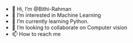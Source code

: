 - 👋 Hi, I’m @Bithi-Rahman
- 👀 I’m interested in Machine Learning
- 🌱 I’m currently learning Python.
- 💞️ I’m looking to collaborate on Computer vision
- 📫 How to reach me 

<!---
Bithi-Rahman/Bithi-Rahman is a ✨ special ✨ repository because its `README.md` (this file) appears on your GitHub profile.
You can click the Preview link to take a look at your changes.
--->
